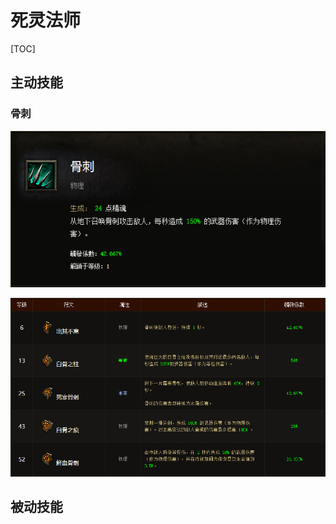 # 死灵法师

[TOC]

## 主动技能

### 骨刺

![1543891969163](assets/1543891969163.png)

![1543892027774](assets/1543892027774.png)

## 被动技能

